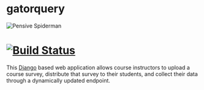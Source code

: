 # gatorquery

![Pensive Spiderman](https://i.imgur.com/Cb3vQSR.png)

[![Build Status](https://travis-ci.com/GatorEducator/gatorquery.svg?branch=master)](https://travis-ci.com/GatorEducator/gatorquery)
=======
This [Django](https://www.djangoproject.com/) based web application allows course instructors to upload a course survey, distribute that survey to their students, and collect their data through a dynamically updated endpoint.

